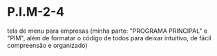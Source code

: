 # P.I.M-2-4
tela de menu para empresas
(minha parte: "PROGRAMA PRINCIPAL" e "PIM", além de formatar o código de todos para deixar intuitivo, de fácil compreensão e organizado)
